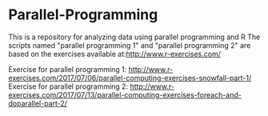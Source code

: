 # Parallel-Programming
This is a repository for analyzing data using parallel programming and R
The scripts named "parallel programming 1" and "parallel programming 2" are based on the exercises available at:http://www.r-exercises.com/

Exercise for parallel programming 1: http://www.r-exercises.com/2017/07/06/parallel-computing-exercises-snowfall-part-1/
Exercise for parallel programming 2: http://www.r-exercises.com/2017/07/13/parallel-computing-exercises-foreach-and-doparallel-part-2/ 
